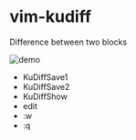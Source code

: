 vim-kudiff
==========

Difference between two blocks

![demo](https://cloud.githubusercontent.com/assets/2537863/5350800/90aec22e-7f8d-11e4-845a-a82375daafa4.gif)

- KuDiffSave1
- KuDiffSave2
- KuDiffShow
- edit
- :w
- :q
